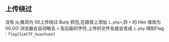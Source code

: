 ## 上传绕过

没有 js,推测为 00上传绕过 
Burp 抓包,在路径上添加 `1.php+`,将 `+` 的 Hex 值改为00,GO 
浏览器会自动略去 `+` 及后面的字符,上传的文件名就会变成 `1.php`
得到Flag : `flag{SimCTF_huachuan}`
<!--stackedit_data:
eyJoaXN0b3J5IjpbMTUwMDE1Njk5OF19
-->